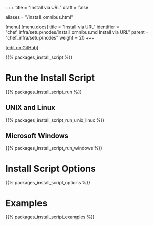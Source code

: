 +++
title = "Install via URL"
draft = false

aliases = "/install_omnibus.html"

[menu]
  [menu.docs]
    title = "Install via URL"
    identifier = "chef_infra/setup/nodes/install_omnibus.md Install via URL"
    parent = "chef_infra/setup/nodes"
    weight = 20
+++    

[\[edit on
GitHub\]](https://github.com/chef/chef-web-docs/blob/master/chef_master/source/install_omnibus.rst)

{{% packages_install_script %}}

Run the Install Script
======================

{{% packages_install_script_run %}}

UNIX and Linux
--------------

{{% packages_install_script_run_unix_linux %}}

Microsoft Windows
-----------------

{{% packages_install_script_run_windows %}}

Install Script Options
======================

{{% packages_install_script_options %}}

Examples
========

{{% packages_install_script_examples %}}
